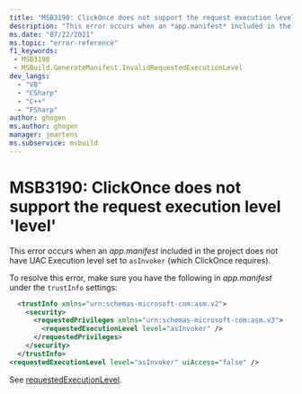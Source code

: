 ```yaml
---
title: "MSB3190: ClickOnce does not support the request execution level 'level'"
description: "This error occurs when an *app.manifest* included in the project does not have UAC Execution level set to `asInvoker` (which ClickOnce requires)."
ms.date: "07/22/2021"
ms.topic: "error-reference"
f1_keywords:
 - MSB3190
 - MSBuild.GenerateManifest.InvalidRequestedExecutionLevel
dev_langs:
  - "VB"
  - "CSharp"
  - "C++"
  - "FSharp"
author: ghogen
ms.author: ghogen
manager: jmartens
ms.subservice: msbuild
---
```

# MSB3190: ClickOnce does not support the request execution level 'level'

This error occurs when an *app.manifest* included in the project does not have UAC Execution level set to `asInvoker` (which ClickOnce requires).

To resolve this error, make sure you have the following in *app.manifest* under the `trustInfo` settings:

```xml
  <trustInfo xmlns="urn:schemas-microsoft-com:asm.v2"> 
    <security>
      <requestedPrivileges xmlns="urn:schemas-microsoft-com:asm.v3">
        <requestedExecutionLevel level="asInvoker" />
      </requestedPrivileges>
    </security>
  </trustInfo>
<requestedExecutionLevel level="asInvoker" uiAccess="false" />
```

See [requestedExecutionLevel](../../deployment/trustinfo-element-clickonce-application.md#requestedexecutionlevel).
